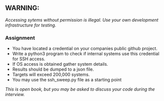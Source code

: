 ## WARNING: 
*Accessing sytems without permission is illegal.  Use your own development infrastructure for testing.*  

### Assignment
- You have located a credential on your companies public github project.  
- Write a python3 program to check if internal systems use this credential for SSH access.   
- If OS access is obtained gather system details.  
- Results should be dumped to a json file.  
- Targets will exceed 200,000 systems. 
- You may use the ssh_sweep.py file as a starting point

*This is open book, but you may be asked to discuss your code during the interview.*  

